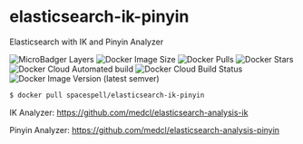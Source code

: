 # elasticsearch-ik-pinyin
Elasticsearch with IK and Pinyin Analyzer 


![MicroBadger Layers](https://img.shields.io/microbadger/layers/spacespell/elasticsearch-ik-pinyin)
![Docker Image Size](https://img.shields.io/docker/image-size/spacespell/elasticsearch-ik-pinyin)
![Docker Pulls](https://img.shields.io/docker/pulls/spacespell/elasticsearch-ik-pinyin)
![Docker Stars](https://img.shields.io/docker/stars/spacespell/elasticsearch-ik-pinyin)
![Docker Cloud Automated build](https://img.shields.io/docker/cloud/automated/spacespell/elasticsearch-ik-pinyin)
![Docker Cloud Build Status](https://img.shields.io/docker/cloud/build/spacespell/elasticsearch-ik-pinyin)
![Docker Image Version (latest semver)](https://img.shields.io/docker/v/spacespell/elasticsearch-ik-pinyin?sort=semver)

```bash
$ docker pull spacespell/elasticsearch-ik-pinyin
```

IK Analyzer: https://github.com/medcl/elasticsearch-analysis-ik

Pinyin Analyzer: https://github.com/medcl/elasticsearch-analysis-pinyin
